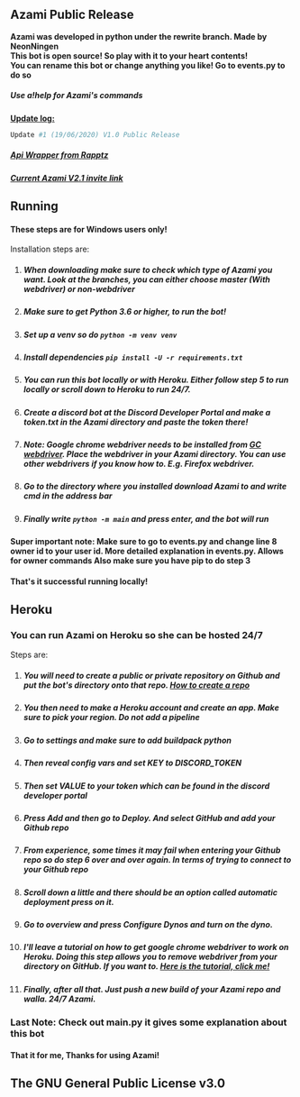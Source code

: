 Azami Public Release
-------------------------

**Azami was developed in python under the rewrite branch. Made by NeonNingen**\
**This bot is open source! So play with it to your heart contents!**\
**You can rename this bot or change anything you like! Go to events.py to do so**

##### Use a!help for Azami's commands

<ins> __Update log:__ </ins>

```python
Update #1 (19/06/2020) V1.0 Public Release
```

##### [Api Wrapper from Rapptz](https://github.com/Rapptz/discord.py)

##### [Current Azami V2.1 invite link](https://discord.com/oauth2/authorize?client_id=639574438794231818&permissions=8&scope=bot)

Running
---------------------------

#### These steps are for Windows users only!

Installation steps are:

1) ##### When downloading make sure to check which type of Azami you want. Look at the branches, you can either choose master (With webdriver) or non-webdriver

2) ##### Make sure to get Python 3.6 or higher, to run the bot!

3) ##### Set up a venv so do `python -m venv venv`

4) ##### Install dependencies `pip install -U -r requirements.txt`

5) ##### You can run this bot locally or with Heroku. Either follow step 5 to run locally or scroll down to Heroku to run 24/7.

6) ##### Create a discord bot at the Discord Developer Portal and make a token.txt in the Azami directory and paste the token there!

7) ##### Note: Google chrome webdriver needs to be installed from [GC webdriver](https://chromedriver.chromium.org/downloads). Place the webdriver in your Azami directory. You can use other webdrivers if you know how to. E.g. Firefox webdriver. 

8) ##### Go to the directory where you installed download Azami to and write cmd in the address bar

9) ##### Finally write `python -m main` and press enter, and the bot will run


**Super important note: Make sure to go to events.py and change line 8 owner id to your user id. More detailed explanation in events.py. Allows for owner commands Also make sure you have pip to do step 3**

#### That's it successful running locally!

Heroku
---------------------------

### You can run Azami on Heroku so she can be hosted 24/7

Steps are:

1) ##### You will need to create a public or private repository on Github and put the bot's directory onto that repo. [How to create a repo](https://www.youtube.com/watch?v=hMfi_ONvGEs) 

2) ##### You then need to make a Heroku account and create an app. Make sure to pick your region. Do not add a pipeline

3) ##### Go to settings and make sure to add buildpack python

4) ##### Then reveal config vars and set KEY to DISCORD_TOKEN

5) ##### Then set VALUE to your token which can be found in the discord developer portal

6) ##### Press Add and then go to Deploy. And select GitHub and add your Github repo

7) ##### From experience, some times it may fail when entering your Github repo so do step 6 over and over again. In terms of trying to connect to your Github repo

8) ##### Scroll down a little and there should be an option called automatic deployment press on it.

9) ##### Go to overview and press Configure Dynos and turn on the dyno.

10) ##### I'll leave a tutorial on how to get google chrome webdriver to work on Heroku. Doing this step allows you to remove webdriver from your directory on GitHub. If you want to. [Here is the tutorial, click me!](https://www.youtube.com/watch?v=Ven-pqwk3ec)

11) ##### Finally, after all that. Just push a new build of your Azami repo and walla. 24/7 Azami. 

### Last Note: Check out main.py it gives some explanation about this bot

#### That it for me, Thanks for using Azami! 

## The GNU General Public License v3.0

